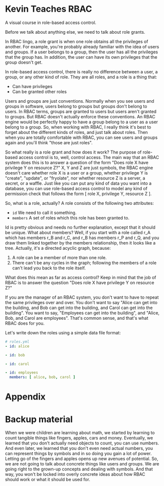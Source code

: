 # Kevin Teaches RBAC

A visual course in role-based access control.

Before we talk about anything else, we need to talk about role grants.

In RBAC lingo, a role grant is when one role obtains all the privileges of another. For example, you're probably already familiar with the idea of users and groups. If a user belongs to a group, then the user has all the privileges that the group has. In addition, the user can have its own privileges that the group doesn't get.

In role-based access control, there is really no difference between a user, a group, or any other kind of role. They are all roles, and a role is a thing that:

* Can have privileges
* Can be granted other roles

Users and groups are just conventions. Normally when you see users and groups in software, users belong to groups but groups don't belong to users. In RBAC terms, groups are granted to users but users aren't granted to groups. But RBAC doesn't actually enforce these conventions. An RBAC engine would be perfectly happy to have a group belong to a user as a user belong to a group. So, when working with RBAC, I really think it's best to forget about the different kinds of roles, and just talk about roles. Then when you are totally comfortable with RBAC, you can see users and groups again and you'll think "those are just roles".

So what really is a role grant and how does it work? The purpose of role-based access control is to, well, control access. The main way that an RBAC system does this is to answer a question of the form "Does role X have privilege Y on resource Z?" X, Y and Z are just symbols, the RBAC engine doesn't care whether role X is a user or a group, whether privilege Y is "create", "update", or "fryolate", nor whether resource Z is a server, a secret, or a waffle. Just like you can put any kind of data you want into a database, you can use role-based access control to model any kind of permission check that follows the form [ role X, privilege Y, resource Z ].

So, what is a role, actually? A role consists of the following two attributes:

* `id` We need to call it something.
* `members` A set of roles which this role has been granted to.

Id is pretty obvious and needs no further explanation, except that it should be unique. What about members? Well, if you start with a role called r_A which has members r_B and r_C, and r_B has members r_P and r_Q, and you draw them linked together by the members relationship, then it looks like a tree. Actually, it's a directed acyclic graph, because:

1. A role can be a member of more than one role.
2. There can't be any cycles in the graph; following the members of a role can't lead you back to the role itself.

What does this mean as far as access control? Keep in mind that the job of RBAC is to answer the question "Does role X have privilege Y on resource Z?"

If you are the manager of an RBAC system, you don't want to have to repeat the same privileges over and over. You don't want to say "Alice can get into the building, and Bob can get into the building, and Carol can get into the building". You want to say, "Employees can get into the building", and "Alice, Bob, and Carol are employees". That's common sense, and that's what RBAC does for you.

Let's write down the roles using a simple data file format:

```yaml
# roles.yml
- id: alice

- id: bob

- id: carol

- id: employees
  members: [ alice, bob, carol ]
```

# Appendix

# Backup material

When we were children are learning about math, we started by learning to count tangible things like fingers, apples, cars and money. Eventually, we learned that you don't actually need objects to count, you can use numbers. And even later, we learned that you don't even need actual numbers, you can represent things by symbols and in so doing you gain a lot of power. Letting go of the fingers and apples opens up new avenues of potential. So, we are not going to talk about concrete things like users and groups. We are going right to the grown-up concepts and dealing with symbols. And that way, you won't be locked into overly concrete ideas about how RBAC should work or what it should be used for. 

